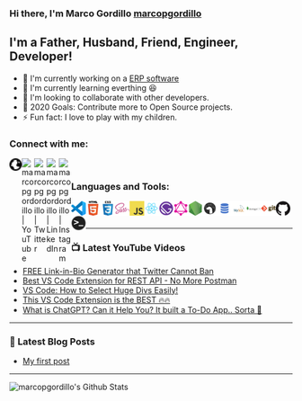 ### Hi there, I'm Marco Gordillo [marcopgordillo][website]

## I'm a Father, Husband, Friend, Engineer, Developer!

- 🔭 I'm currently working on a [ERP software][website]
- 🌱 I'm currently learning everthing :satisfied:
- 👯 I'm looking to collaborate with other developers.
- 🥅 2020 Goals: Contribute more to Open Source projects.
- ⚡ Fun fact: I love to play with my children.

### Connect with me:

[<img align="left" alt="marcopgordillo.github.io" width="22px" src="https://raw.githubusercontent.com/iconic/open-iconic/master/svg/globe.svg" />][website]
[<img align="left" alt="marcopgordillo | YouTube" width="22px" src="https://cdn.jsdelivr.net/npm/simple-icons@v3/icons/youtube.svg" />][youtube]
[<img align="left" alt="marcopgordillo | Twitter" width="22px" src="https://cdn.jsdelivr.net/npm/simple-icons@v3/icons/twitter.svg" />][twitter]
[<img align="left" alt="marcopgordillo | LinkedIn" width="22px" src="https://cdn.jsdelivr.net/npm/simple-icons@v3/icons/linkedin.svg" />][linkedin]
[<img align="left" alt="marcopgordillo | Instagram" width="22px" src="https://cdn.jsdelivr.net/npm/simple-icons@v3/icons/instagram.svg" />][instagram]

<br />

### Languages and Tools:

[<img align="left" alt="Visual Studio Code" width="26px" src="https://raw.githubusercontent.com/github/explore/80688e429a7d4ef2fca1e82350fe8e3517d3494d/topics/visual-studio-code/visual-studio-code.png" />][webdevplaylist]
[<img align="left" alt="HTML5" width="26px" src="https://raw.githubusercontent.com/github/explore/80688e429a7d4ef2fca1e82350fe8e3517d3494d/topics/html/html.png" />][webdevplaylist]
[<img align="left" alt="CSS3" width="26px" src="https://raw.githubusercontent.com/github/explore/80688e429a7d4ef2fca1e82350fe8e3517d3494d/topics/css/css.png" />][cssplaylist]
[<img align="left" alt="Sass" width="26px" src="https://raw.githubusercontent.com/github/explore/80688e429a7d4ef2fca1e82350fe8e3517d3494d/topics/sass/sass.png" />][cssplaylist]
[<img align="left" alt="JavaScript" width="26px" src="https://raw.githubusercontent.com/github/explore/80688e429a7d4ef2fca1e82350fe8e3517d3494d/topics/javascript/javascript.png" />][jsplaylist]
[<img align="left" alt="React" width="26px" src="https://raw.githubusercontent.com/github/explore/80688e429a7d4ef2fca1e82350fe8e3517d3494d/topics/react/react.png" />][reactplaylist]
[<img align="left" alt="Gatsby" width="26px" src="https://raw.githubusercontent.com/github/explore/e94815998e4e0713912fed477a1f346ec04c3da2/topics/gatsby/gatsby.png" />][webdevplaylist]
[<img align="left" alt="GraphQL" width="26px" src="https://raw.githubusercontent.com/github/explore/80688e429a7d4ef2fca1e82350fe8e3517d3494d/topics/graphql/graphql.png" />][webdevplaylist]
[<img align="left" alt="Node.js" width="26px" src="https://raw.githubusercontent.com/github/explore/80688e429a7d4ef2fca1e82350fe8e3517d3494d/topics/nodejs/nodejs.png" />][webdevplaylist]
[<img align="left" alt="Deno" width="26px" src="https://raw.githubusercontent.com/github/explore/361e2821e2dea67711cde99c9c40ed357061cf27/topics/deno/deno.png" />][webdevplaylist]
[<img align="left" alt="SQL" width="26px" src="https://raw.githubusercontent.com/github/explore/80688e429a7d4ef2fca1e82350fe8e3517d3494d/topics/sql/sql.png" />][webdevplaylist]
[<img align="left" alt="MySQL" width="26px" src="https://raw.githubusercontent.com/github/explore/80688e429a7d4ef2fca1e82350fe8e3517d3494d/topics/mysql/mysql.png" />][webdevplaylist]
[<img align="left" alt="MongoDB" width="26px" src="https://raw.githubusercontent.com/github/explore/80688e429a7d4ef2fca1e82350fe8e3517d3494d/topics/mongodb/mongodb.png" />][webdevplaylist]
[<img align="left" alt="Git" width="26px" src="https://raw.githubusercontent.com/github/explore/80688e429a7d4ef2fca1e82350fe8e3517d3494d/topics/git/git.png" />][webdevplaylist]
[<img align="left" alt="GitHub" width="26px" src="https://raw.githubusercontent.com/github/explore/78df643247d429f6cc873026c0622819ad797942/topics/github/github.png" />][webdevplaylist]
[<img align="left" alt="HTML5" width="26px" src="https://raw.githubusercontent.com/github/explore/80688e429a7d4ef2fca1e82350fe8e3517d3494d/topics/terminal/terminal.png" />][webdevplaylist]

<br />
<br />

---

### 📺 Latest YouTube Videos
<!-- YOUTUBE:START -->
- [FREE Link-in-Bio Generator that Twitter Cannot Ban](https://www.youtube.com/watch?v=bR2tbXuzjcM)
- [Best VS Code Extension for REST API - No More Postman](https://www.youtube.com/watch?v=e0bw0G19oFc)
- [VS Code: How to Select Huge Divs Easily!](https://www.youtube.com/watch?v=9GCpUR9X6uc)
- [This VS Code Extension is the BEST 🔥🔥](https://www.youtube.com/watch?v=o-OecCnitL0)
- [What is ChatGPT? Can it Help You? It built a To-Do App.. Sorta 🤔](https://www.youtube.com/watch?v=Gz0qvqBoA4I)
<!-- YOUTUBE:END -->

---

### 📕 Latest Blog Posts
<!-- BLOG-POST-LIST:START -->
- [My first post](https://dev.to/marcopgordillo/my-first-post-27n9)
<!-- BLOG-POST-LIST:END -->

---

<img align="left" alt="marcopgordillo's Github Stats" src="https://github-readme-stats.vercel.app/api?username=marcopgordillo&show_icons=true&hide_border=true" />

[website]: https://marcopgordillo.github.io
[twitter]: https://twitter.com/marcopgordillo
[youtube]: https://youtube.com/marcopgordillo
[instagram]: https://instagram.com/marcopgordillo
[linkedin]: https://linkedin.com/in/marcopgordillo
[webdevplaylist]: https://www.youtube.com/playlist?list=PLkwxH9e_vrAJ0WbEsFA9W3I1W-g_BTsbt
[jsplaylist]: https://www.youtube.com/playlist?list=PLkwxH9e_vrALRJKu7wfXby3MKeflhTu6B
[cssplaylist]: https://www.youtube.com/playlist?list=PLkwxH9e_vrALSdvZuEh6gqQdmDoDIoqz4
[reactplaylist]: https://www.youtube.com/playlist?list=PLkwxH9e_vrAK4TdffpxKY3QGyHCpxFcQ0
